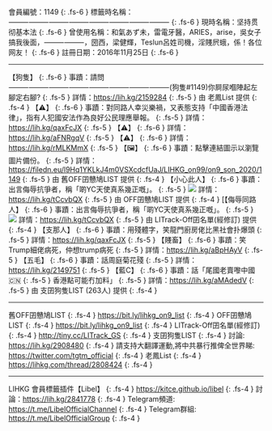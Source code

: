 
會員編號：1149 
{: .fs-6 }
標籤時名稱：⸻⸻⸻⸻⸻⸻⸻⸻
{: .fs-6 }
現時名稱：坚持贯彻基本法
{: .fs-6 }
曾使用名稱：和氣あず未，雷電牙醫，ARIES，arise，吳女子搞我後面，⸻⸻，圀西，梁健輝，Teslun呂姓司機，淫賤屄蛾，係！各位网友！
{: .fs-6 }
註冊日期：2016年11月25日 
{: .fs-6 }

---
【狗隻】 
{: .fs-6 }
事蹟：請問⸻⸻⸻⸻⸻⸻⸻⸻(狗隻#1149)你屙尿嗰陣起左腳定右腳? 
{: .fs-5 }
詳情：https://lih.kg/2159284 
{: .fs-5 }
由 老鳳List 提供 
{: .fs-4 }
【⚠️】 
{: .fs-6 }
事蹟：對同路人幸災樂禍，又表態支持「中國香港法律」，指有人犯國安法作為良好公民理應舉報。 
{: .fs-5 }
詳情：https://lih.kg/qaxFcJX 
{: .fs-5 }
【⚠️】 
{: .fs-6 }
詳情：https://lih.kg/aFNRgqV 
{: .fs-5 }
【⚠️】 
{: .fs-6 }
詳情：https://lih.kg/rMLKMmX 
{: .fs-5 }
【🖼️】 
{: .fs-6 }
事蹟：點擊連結圖示以瀏覽圖片備份。 
{: .fs-5 }
詳情：https://filedn.eu/l9Hq1YKLkJ4m0VSXcdcfUaJ/LIHKG_on99/on9_son_2020/1149 
{: .fs-5 }
由 舊OFF囝戇鳩LIST 提供 
{: .fs-4 }
【小心此人】 
{: .fs-6 }
事蹟：出言侮辱抗爭者，稱「啲YC天使真系幾正嘅」。 
{: .fs-5 }
![](https://filedn.eu/l9Hq1YKLkJ4m0VSXcdcfUaJ/LIHKG_on99/on9_jai/1149/1149.1_.png)
詳情：https://lih.kg/tCcvbQX 
{: .fs-5 }
由 OFF囝戇鳩LIST 提供 
{: .fs-4 }
[【侮辱同路人】 
{: .fs-6 }
事蹟：出言侮辱抗爭者，稱「啲YC天使真系幾正嘅」。 
{: .fs-5 }
![](https://filedn.eu/l9Hq1YKLkJ4m0VSXcdcfUaJ/LIHKG_on99/on9_jai/1149/1149.1_.png)
詳情：https://lih.kg/tCcvbQX 
{: .fs-5 }
由 LITrack-Off囝名單(經修訂) 提供 
{: .fs-4 }
【支那人】 
{: .fs-6 }
事蹟：用殘體字，笑龍門廚房佬比黑社會扑爆頭 
{: .fs-5 }
詳情：https://lih.kg/qaxFcJX 
{: .fs-5 }
【賤畜】 
{: .fs-6 }
事蹟：笑Trump細佬病死，仲想trump病死 
{: .fs-5 }
詳情：https://lih.kg/aBpHAyV 
{: .fs-5 }
【五毛】 
{: .fs-6 }
事蹟：話周庭菊花殘 
{: .fs-5 }
詳情：https://lih.kg/2149751 
{: .fs-5 }
【藍C】 
{: .fs-6 }
事蹟：話「尾國老賣嚟中國🇨🇳 
{: .fs-5 }
香港點可能冇加料」 
{: .fs-5 }
詳情：https://lih.kg/aMAdedV 
{: .fs-5 }
由 支囝狗隻LIST (263人) 提供 
{: .fs-4 }

---
舊OFF囝戇鳩LIST 
{: .fs-4 }
https://bit.ly/lihkg_on9_list 
{: .fs-4 }
OFF囝戇鳩LIST 
{: .fs-4 }
https://bit.ly/lihkg_on9_list 
{: .fs-4 }
LITrack-Off囝名單(經修訂) 
{: .fs-4 }
http://tiny.cc/LITrack_GS 
{: .fs-4 }
支囝狗隻LIST 
{: .fs-4 }
討論: https://lih.kg/2908480 
{: .fs-4 }
請支持大翻譯運動,將中共暴行推俾全世界睇: https://twitter.com/tgtm_official 
{: .fs-4 }
老鳳List 
{: .fs-4 }
https://lihkg.com/thread/2808424 
{: .fs-4 }

---
LIHKG 會員標籤插件【Libel】 
{: .fs-4 }
https://kitce.github.io/libel 
{: .fs-4 }
討論：https://lih.kg/2841778 
{: .fs-4 }
Telegram頻道: https://t.me/LibelOfficialChannel 
{: .fs-4 }
Telegram群組: https://t.me/LibelOfficialGroup 
{: .fs-4 }
